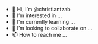 - 👋 Hi, I’m @christiantzab
- 👀 I’m interested in ...
- 🌱 I’m currently learning ...
- 💞️ I’m looking to collaborate on ...
- 📫 How to reach me ...

<!---
christiantzab/christiantzab is a ✨ special ✨ repository because its `README.md` (this file) appears on your GitHub profile.
You can click the Preview link to take a look at your changes.
--->
